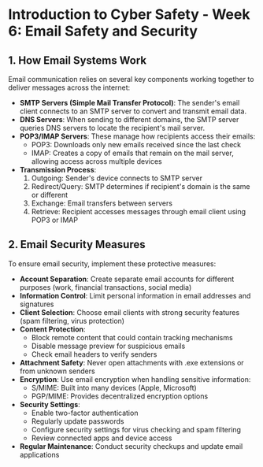 # Introduction to Cyber Safety - Week 6: Email Safety and Security

## 1. How Email Systems Work

Email communication relies on several key components working together to deliver messages across the internet:

- **SMTP Servers (Simple Mail Transfer Protocol)**: The sender's email client connects to an SMTP server to convert and transmit email data.
- **DNS Servers**: When sending to different domains, the SMTP server queries DNS servers to locate the recipient's mail server.
- **POP3/IMAP Servers**: These manage how recipients access their emails:
  - POP3: Downloads only new emails received since the last check
  - IMAP: Creates a copy of emails that remain on the mail server, allowing access across multiple devices
- **Transmission Process**:
  1. Outgoing: Sender's device connects to SMTP server
  2. Redirect/Query: SMTP determines if recipient's domain is the same or different
  3. Exchange: Email transfers between servers
  4. Retrieve: Recipient accesses messages through email client using POP3 or IMAP

## 2. Email Security Measures

To ensure email security, implement these protective measures:

- **Account Separation**: Create separate email accounts for different purposes (work, financial transactions, social media)
- **Information Control**: Limit personal information in email addresses and signatures
- **Client Selection**: Choose email clients with strong security features (spam filtering, virus protection)
- **Content Protection**:
  - Block remote content that could contain tracking mechanisms
  - Disable message preview for suspicious emails
  - Check email headers to verify senders
- **Attachment Safety**: Never open attachments with .exe extensions or from unknown senders
- **Encryption**: Use email encryption when handling sensitive information:
  - S/MIME: Built into many devices (Apple, Microsoft)
  - PGP/MIME: Provides decentralized encryption options
- **Security Settings**:
  - Enable two-factor authentication
  - Regularly update passwords
  - Configure security settings for virus checking and spam filtering
  - Review connected apps and device access
- **Regular Maintenance**: Conduct security checkups and update email applications